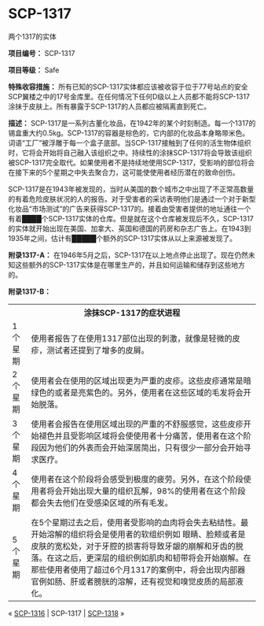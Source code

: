 # SCP-1317
                        




两个1317的实体



**项目编号：** SCP-1317

**项目等级：** Safe

**特殊收容措施：** 所有已知的SCP-1317实体都应该被收容于位于77号站点的安全SCP翼楼之中的17号金库里。在任何情况下任何D级以上人员都不能将SCP-1317涂抹于皮肤上。所有暴露于SCP-1317的人员都应被隔离直到死亡。

**描述：** SCP-1317是一系列古董化妆品，在1942年的某个时刻制造。每一个1317的锡盒重大约0.5kg。SCP-1317的容器是棕色的，它内部的化妆品本身略带米色。词语“工厂”被浮雕于每一个盒子底部。当SCP-1317接触到了任何的活生物体组织时，它将会开始将自己融入该组织之中。持续性的涂抹SCP-1317将会导致该组织被SCP-1317完全取代。如果使用者不是持续地使用SCP-1317，受影响的部位将会在接下来的5个星期之中失去聚合力，这可能使使用者经历潜在的致命创伤。

SCP-1317是在1943年被发现的，当时从美国的数个城市之中出现了不正常高数量的有着危险皮肤状况的人的报告。对于受害者的采访表明他们是通过一个对于新型化妆品“市场测试”的广告来获得SCP-1317的。接着由受害者提供的地址通往一个有着████个SCP-1317实体的仓库。但是就在这个仓库被发现后不久，SCP-1317的实体就开始出现在美国、加拿大、英国和德国的药房和杂志广告上。在1943到1935年之间，估计有█████个额外的SCP-1317实体从以上来源被发现了。

**附录1317-A：** 在1946年5月之后，SCP-1317在以上地点停止出现了。现在仍然未知这些额外的SCP-1317实体是在哪里生产的，并且如何运输和储存到这些地方的。

**附录1317-B：** 
<table class='wiki-content-table'>
 <tr>
  <th colspan='2' rowspan='1'>&#28034;&#25273;SCP-1317&#30340;&#30151;&#29366;&#36827;&#31243;</th>
 </tr>
 <tr>
  <td colspan='1' rowspan='1'>1&#20010;&#26143;&#26399;</td>
  <td colspan='1' rowspan='1'>&#20351;&#29992;&#32773;&#25253;&#21578;&#20102;&#22312;&#20351;&#29992;1317&#37096;&#20301;&#20986;&#29616;&#30340;&#21050;&#28608;&#65292;&#23601;&#20687;&#26159;&#36731;&#24494;&#30340;&#30382;&#30137;&#65292;&#27979;&#35797;&#32773;&#36824;&#25552;&#21040;&#20102;&#22686;&#22810;&#30340;&#30382;&#23633;&#12290;</td>
 </tr>
 <tr>
  <td colspan='1' rowspan='1'>2&#20010;&#26143;&#26399;</td>
  <td colspan='1' rowspan='1'>&#20351;&#29992;&#32773;&#20250;&#22312;&#20351;&#29992;&#30340;&#21306;&#22495;&#20986;&#29616;&#26356;&#20026;&#20005;&#37325;&#30340;&#30382;&#30137;&#12290;&#36825;&#20123;&#30382;&#30137;&#36890;&#24120;&#26159;&#26263;&#32511;&#33394;&#30340;&#25110;&#32773;&#26159;&#20142;&#32043;&#33394;&#30340;&#12290;&#21478;&#22806;&#65292;&#20351;&#29992;&#32773;&#22312;&#36825;&#20123;&#21306;&#22495;&#30340;&#27611;&#21457;&#23558;&#20250;&#24320;&#22987;&#33073;&#33853;&#12290;</td>
 </tr>
 <tr>
  <td colspan='1' rowspan='1'>3&#20010;&#26143;&#26399;</td>
  <td colspan='1' rowspan='1'>&#20351;&#29992;&#32773;&#20250;&#25253;&#21578;&#22312;&#20351;&#29992;&#21306;&#22495;&#20986;&#29616;&#30340;&#20005;&#37325;&#30340;&#19981;&#33298;&#26381;&#24863;&#35273;&#65292;&#36825;&#20123;&#30382;&#30137;&#24320;&#22987;&#35114;&#33394;&#24182;&#19988;&#21463;&#24433;&#21709;&#21306;&#22495;&#23558;&#20250;&#20351;&#20351;&#29992;&#32773;&#21313;&#20998;&#30171;&#33510;&#65292;&#20351;&#29992;&#32773;&#22312;&#36825;&#20010;&#38454;&#27573;&#22240;&#20026;&#20182;&#20204;&#30340;&#22806;&#34920;&#32780;&#20250;&#24320;&#22987;&#28145;&#23621;&#31616;&#20986;&#65292;&#21482;&#26377;&#24456;&#23569;&#19968;&#37096;&#20998;&#20250;&#24320;&#22987;&#23547;&#27714;&#21307;&#30103;&#12290;</td>
 </tr>
 <tr>
  <td colspan='1' rowspan='1'>4&#20010;&#26143;&#26399;</td>
  <td colspan='1' rowspan='1'>&#20351;&#29992;&#32773;&#22312;&#36825;&#20010;&#38454;&#27573;&#23558;&#20250;&#24863;&#21463;&#21040;&#26497;&#24230;&#30340;&#30130;&#21171;&#12290;&#21478;&#22806;&#65292;&#22312;&#36825;&#20010;&#38454;&#27573;&#20351;&#29992;&#32773;&#23558;&#20250;&#24320;&#22987;&#20986;&#29616;&#22823;&#37327;&#30340;&#32452;&#32455;&#29926;&#35299;&#65292;98%&#30340;&#20351;&#29992;&#32773;&#22312;&#36825;&#20010;&#38454;&#27573;&#37117;&#20250;&#22833;&#21435;&#20182;&#20204;&#22312;&#21463;&#24863;&#26579;&#21306;&#22495;&#30340;&#25152;&#26377;&#27611;&#21457;&#12290;</td>
 </tr>
 <tr>
  <td colspan='1' rowspan='1'>5&#20010;&#26143;&#26399;</td>
  <td colspan='1' rowspan='1'>&#22312;5&#20010;&#26143;&#26399;&#36807;&#21435;&#20043;&#21518;&#65292;&#20351;&#29992;&#32773;&#21463;&#24433;&#21709;&#30340;&#34880;&#32905;&#23558;&#20250;&#22833;&#21435;&#31896;&#32467;&#24615;&#12290;&#26368;&#24320;&#22987;&#28342;&#35299;&#30340;&#32452;&#32455;&#23558;&#20250;&#26159;&#20351;&#29992;&#32773;&#30340;&#36719;&#32452;&#32455;&#20363;&#22914;
&#30524;&#30555;&#12289;&#33080;&#39050;&#25110;&#32773;&#26159;&#30382;&#32932;&#30340;&#23485;&#26494;&#22788;&#65292;&#23545;&#20110;&#29273;&#33108;&#30340;&#25439;&#23475;&#23558;&#23548;&#33268;&#29273;&#40840;&#30340;&#23849;&#35299;&#21644;&#29273;&#40831;&#30340;&#33073;&#33853;&#12290;&#22312;&#36825;&#20043;&#21518;&#65292;&#26356;&#28145;&#23618;&#30340;&#32452;&#32455;&#20363;&#22914;&#32908;&#32905;&#21644;&#38887;&#24102;&#23558;&#20250;&#24320;&#22987;&#23849;&#35299;&#12290;&#22312;&#37027;&#20123;&#20351;&#29992;&#32773;&#20351;&#29992;&#20102;&#36229;&#36807;6&#20010;&#26376;1317&#30340;&#26696;&#20363;&#20013;&#65292;&#23558;&#20250;&#20986;&#29616;&#20869;&#37096;&#22120;&#23448;&#20363;&#22914;&#32928;&#12289;&#32925;&#25110;&#32773;&#33152;&#33009;&#30340;&#28342;&#35299;&#65292;&#36824;&#26377;&#35270;&#35273;&#21644;&#21957;&#35273;&#30382;&#36136;&#30340;&#23616;&#37096;&#28082;&#21270;&#12290;</td>
 </tr>
</table>


« [SCP-1316](/scp-1316) | SCP-1317 | [SCP-1318](/scp-1318) »





                    